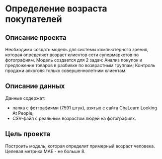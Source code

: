 # Определение возраста покупателей

## Описание проекта

Необходимо создать модель для системы компьютерного зрения, которая определяет возраст клиентов сети супермаркетов по фотографиям. Модель создается для 2 задач:
Анализ покупок и предложение товаров в разбивке по возврастным группам;
Контроль продажи алкоголя только совершеннолетним клиентам.

## Описание данных

Данные содержат:
- папка с фотграфиями (7591 штук), взятых с сайта ChaLearn Looking At People;
- CSV-файл с реальным возрастом людей на фотографиях.

## Цель проекта

Построить модель, которая определит примерный возраст человека. Целевая метрика MAE - не больше 8.
